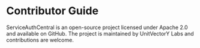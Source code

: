 # Contributor Guide

ServiceAuthCentral is an open-source project licensed under Apache 2.0 and available on GitHub.  The project is maintained by UnitVectorY Labs and contributions are welcome.
